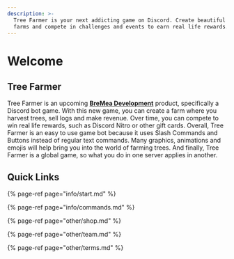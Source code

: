 ```yaml
---
description: >-
  Tree Farmer is your next addicting game on Discord. Create beautiful tree
  farms and compete in challenges and events to earn real life rewards.
---
```


# Welcome

## Tree Farmer

Tree Farmer is an upcoming [**BreMea Development**](https://bremea.com) product, specifically a Discord bot game. With this new game, you can create a farm where you harvest trees, sell logs and make revenue. Over time, you can compete to win real life rewards, such as Discord Nitro or other gift cards. Overall, Tree Farmer is an easy to use game bot because it uses Slash Commands and Buttons instead of regular text commands. Many graphics, animations and emojis will help bring you into the world of farming trees. And finally, Tree Farmer is a global game, so what you do in one server applies in another.

## Quick Links

{% page-ref page="info/start.md" %}

{% page-ref page="info/commands.md" %}

{% page-ref page="other/shop.md" %}

{% page-ref page="other/team.md" %}

{% page-ref page="other/terms.md" %}

